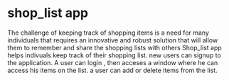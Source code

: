 # shop_list app
The challenge of keeping track of shopping items is a need for many individuals that requires an innovative and robust solution that will allow them to remember and share the shopping lists with others 
 Shop_list app
 helps indivuals keep track of their shopping list.
new users can signup to the application.
A user can login , then acceses a window where he can access his items on the list.
a user can add  or delete items from the list.
